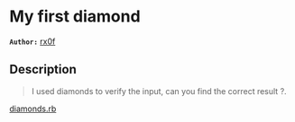 # My first diamond

**`Author:`** [rx0f](https://github.com/rx0f)

## Description

> I used diamonds to verify the input, can you find the correct result ?.

[diamonds.rb](challenge/diamonds.rb)
